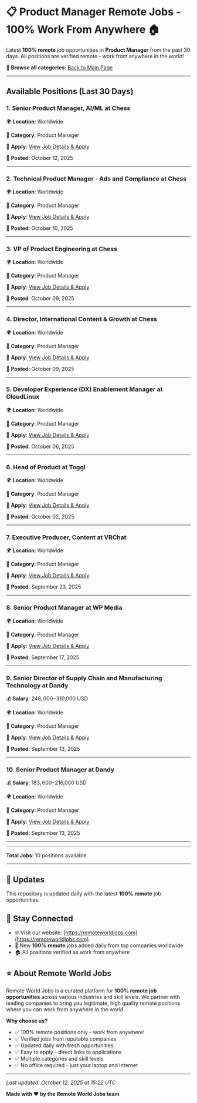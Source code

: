 # 📋 Product Manager Remote Jobs - 100% Work From Anywhere 🏠

Latest **100% remote** job opportunities in **Product Manager** from the past 30 days. All positions are verified remote - work from anywhere in the world!

🔗 **Browse all categories**: [Back to Main Page](README.md)

---

## Available Positions (Last 30 Days)

### 1. Senior Product Manager, AI/ML at Chess

🌍 **Location**: Worldwide

📍 **Category**: Product Manager

🔗 **Apply**: [View Job Details & Apply](https://remoteworldjobs.com/senior-product-manager-ai-ml-chess)

📅 **Posted**: October 12, 2025

---

### 2. Technical Product Manager - Ads and Compliance at Chess

🌍 **Location**: Worldwide

📍 **Category**: Product Manager

🔗 **Apply**: [View Job Details & Apply](https://remoteworldjobs.com/technical-product-manager-ads-and-compliance-chess)

📅 **Posted**: October 10, 2025

---

### 3. VP of Product Engineering at Chess

🌍 **Location**: Worldwide

📍 **Category**: Product Manager

🔗 **Apply**: [View Job Details & Apply](https://remoteworldjobs.com/vp-of-product-engineering-chess)

📅 **Posted**: October 09, 2025

---

### 4. Director, International Content & Growth at Chess

🌍 **Location**: Worldwide

📍 **Category**: Product Manager

🔗 **Apply**: [View Job Details & Apply](https://remoteworldjobs.com/director-international-content-growth-chess)

📅 **Posted**: October 09, 2025

---

### 5. Developer Experience (DX) Enablement Manager at CloudLinux

🌍 **Location**: Worldwide

📍 **Category**: Product Manager

🔗 **Apply**: [View Job Details & Apply](https://remoteworldjobs.com/developer-experienceenablement-manager-cloudlinux)

📅 **Posted**: October 06, 2025

---

### 6. Head of Product at Toggl

🌍 **Location**: Worldwide

📍 **Category**: Product Manager

🔗 **Apply**: [View Job Details & Apply](https://remoteworldjobs.com/head-of-product-toggl)

📅 **Posted**: October 02, 2025

---

### 7. Executive Producer, Content at VRChat

🌍 **Location**: Worldwide

📍 **Category**: Product Manager

🔗 **Apply**: [View Job Details & Apply](https://remoteworldjobs.com/executive-producer-content-vrchat)

📅 **Posted**: September 23, 2025

---

### 8. Senior Product Manager at WP Media

🌍 **Location**: Worldwide

📍 **Category**: Product Manager

🔗 **Apply**: [View Job Details & Apply](https://remoteworldjobs.com/senior-product-manager-wp-media)

📅 **Posted**: September 17, 2025

---

### 9. Senior Director of Supply Chain and Manufacturing Technology at Dandy

💰 **Salary**: $248,000-$310,000 USD

🌍 **Location**: Worldwide

📍 **Category**: Product Manager

🔗 **Apply**: [View Job Details & Apply](https://remoteworldjobs.com/senior-director-of-supply-chain-and-manufacturing-technology-dandy)

📅 **Posted**: September 13, 2025

---

### 10. Senior Product Manager at Dandy

💰 **Salary**: $183,600-$216,000 USD

🌍 **Location**: Worldwide

📍 **Category**: Product Manager

🔗 **Apply**: [View Job Details & Apply](https://remoteworldjobs.com/senior-product-manager-dandy)

📅 **Posted**: September 13, 2025

---


---

**Total Jobs**: 10 positions available

---

## 🔄 Updates

This repository is updated daily with the latest **100% remote** job opportunities.

## 📧 Stay Connected

- 🌐 Visit our website: [https://remoteworldjobs.com](https://remoteworldjobs.com)
- 💼 New **100% remote** jobs added daily from top companies worldwide
- 🏠 All positions verified as work from anywhere

## ⭐ About Remote World Jobs

Remote World Jobs is a curated platform for **100% remote job opportunities** across various industries and skill levels. We partner with leading companies to bring you legitimate, high quality remote positions where you can work from anywhere in the world.

**Why choose us?**
- ✅ 100% remote positions only - work from anywhere!
- ✅ Verified jobs from reputable companies
- ✅ Updated daily with fresh opportunities
- ✅ Easy to apply - direct links to applications
- ✅ Multiple categories and skill levels
- ✅ No office required - just your laptop and internet

---

_Last updated: October 12, 2025 at 15:22 UTC_

**Made with ❤️ by the Remote World Jobs team**
